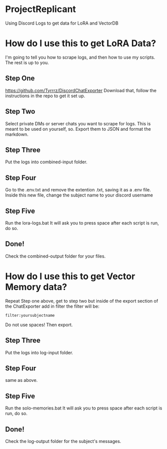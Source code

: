 # ProjectReplicant
 Using Discord Logs to get data for LoRA and VectorDB
# How do I use this to get LoRA Data?
I'm going to tell you how to scrape logs, and then how to use my scripts. The rest is up to you.
## Step One
https://github.com/Tyrrrz/DiscordChatExporter
Download that, follow the instructions in the repo to get it set up.
## Step Two
Select private DMs or server chats you want to scrape for logs. This is meant to be used on yourself, so. 
Export them to JSON and format the markdown. 
## Step Three
Put the logs into combined-input folder.
## Step Four
Go to the .env.txt and remove the extention .txt, saving it as a .env file.
Inside this new file, change the subject name to your discord username
## Step Five
Run the lora-logs.bat
It will ask you to press space after each script is run, do so.
## Done!
Check the combined-output folder for your files.

# How do I use this to get Vector Memory data?
Repeat Step one above, get to step two but inside of the export section of the ChatExporter add in filter
the filter will be:
```
filter:yoursubjectname
```
Do not use spaces!
Then export.
## Step Three
Put the logs into log-input folder.
## Step Four
same as above.
## Step Five
Run the solo-memories.bat
It will ask you to press space after each script is run, do so.
## Done!
Check the log-output folder for the subject's messages. 
